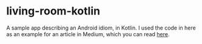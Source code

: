 # living-room-kotlin
 A sample app describing an Android idiom, in Kotlin. I used the code in here as an example for an article in Medium, which you can read [here](https://medium.com/swlh/android-an-idiom-for-activity-parameters-in-kotlin-657d38361e9).
